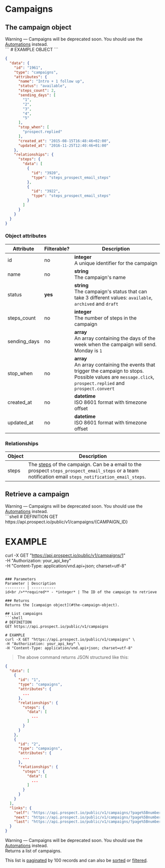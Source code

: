 # Campaigns
## The campaign object
<aside class="warning">
Warning — Campaigns will be deprecated soon. You should use the <a href="#automations">Automations</a> instead.
</aside>
```
# EXAMPLE OBJECT
```

```json
{
  "data": {
    "id": "1961",
    "type": "campaigns",
    "attributes": {
      "name": "Intro + 1 follow up",
      "status": "available",
      "steps_count": 2,
      "sending_days": [
        "1",
        "2",
        "3",
        "4",
        "5"
      ],
      "stop_when": [
        "prospect.replied"
      ],
      "created_at": "2015-08-15T16:48:46+02:00",
      "updated_at": "2016-11-25T12:40:46+01:00"
    },
    "relationships": {
      "steps": {
        "data": [
          {
            "id": "3920",
            "type": "steps_prospect_email_steps"
          },
          {
            "id": "3922",
            "type": "steps_prospect_email_steps"
          }
        ]
      }
    }
  }
}
```

### Object attributes
Attribute | Filterable? | Description
--------- | ----------- | -----------
id | no | **integer** <br />A unique identifier for the campaign
name | no | **string** <br />The campaign's name
status | **yes** | **string** <br />The campaign's status that can take 3 different values: `available`, `archived` and `draft`
steps_count | no | **integer** <br />The number of steps in the campaign
sending_days | no | **array** <br />An array containing the days of the week when the campaign will send. Monday is `1`
stop_when | no | **array** <br />An array containing the events that trigger the campaign to stops. Possible values are `message.click`, `prospect.replied` and `prospect.convert`
created_at | no | **datetime** <br />ISO 8601 format with timezone offset
updated_at | no | **datetime** <br />ISO 8601 format with timezone offset

### Relationships
Object | Description
--------- | -----------
steps | The [steps](#campaign-steps) of the campaign. Can be a email to the prospect `steps_prospect_email_steps` or a team notification email `steps_notification_email_steps`.

## Retrieve a campaign
<aside class="warning">
Warning — Campaigns will be deprecated soon. You should use the <a href="#automations">Automations</a> instead.
</aside>
```shell
# DEFINITION
GET https://api.prospect.io/public/v1/campaigns/{CAMPAIGN_ID}

# EXAMPLE
curl -X GET "https://api.prospect.io/public/v1/campaigns/1" \
-H "Authorization: your_api_key" \
-H "Content-Type: application/vnd.api+json; charset=utf-8"
```

### Parameters
Parameter | Description
--------- | -----------
id<br />**required** - *integer* | The ID of the campaign to retrieve

### Returns
Returns the [campaign object](#the-campaign-object).

## List campaigns
```shell
# DEFINITION
GET https://api.prospect.io/public/v1/campaigns

# EXAMPLE
curl -X GET "https://api.prospect.io/public/v1/campaigns" \
-H "Authorization: your_api_key" \
-H "Content-Type: application/vnd.api+json; charset=utf-8"
```

> The above command returns JSON structured like this:

```json
{
  "data": [
    {
      "id": "1",
      "type": "campaigns",
      "attributes": {
        ...
      },
      "relationships": {
        "steps": {
          "data": [
            ...
          ]
        }
      }
    },
    {
      "id": "2",
      "type": "campaigns",
      "attributes": {
        ...
      },
      "relationships": {
        "steps": {
          "data": [
            ...
          ]
        }
      }
    }
  ],
  "links": {
    "self": "https://api.prospect.io/public/v1/campaigns/?page%5Bnumber%5D=1&page%5Bsize%5D=100",
    "next": "https://api.prospect.io/public/v1/campaigns/?page%5Bnumber%5D=2&page%5Bsize%5D=100",
    "last": "https://api.prospect.io/public/v1/campaigns/?page%5Bnumber%5D=5&page%5Bsize%5D=100"
  }
}
```
<aside class="warning">
Warning — Campaigns will be deprecated soon. You should use the <a href="#automations">Automations</a> instead.
</aside>
Returns a list of campaigns.

This list is [paginated](#pagination) by 100 records and can also be [sorted](#sorting) or [filtered](#filtering).
